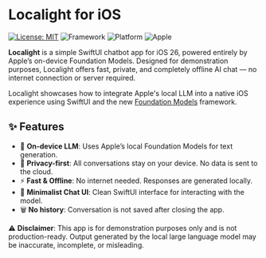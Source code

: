 # Localight for iOS
[![License: MIT](https://img.shields.io/badge/license-MIT-orange)](https://opensource.org/license/mit)
![Framework](https://img.shields.io/badge/SwiftUI-orange)
![Platform](https://img.shields.io/badge/Platforms-iOS-orange)
![Apple](https://img.shields.io/badge/Apple-000000?style=flat&logo=apple)


**Localight** is a simple SwiftUI chatbot app for iOS 26, powered entirely by Apple’s on-device Foundation Models. Designed for demonstration purposes, Localight offers fast, private, and completely offline AI chat — no internet connection or server required.

Localight showcases how to integrate Apple's local LLM into a native iOS experience using SwiftUI and the new [Foundation Models](https://developer.apple.com/documentation/foundationmodels) framework.

## ✨ Features

- 🧠 **On-device LLM**: Uses Apple’s local Foundation Models for text generation.
- 🔐 **Privacy-first**: All conversations stay on your device. No data is sent to the cloud.
- ⚡ **Fast & Offline**: No internet needed. Responses are generated locally.
- 💬 **Minimalist Chat UI**: Clean SwiftUI interface for interacting with the model.
- 🗑️ **No history**: Conversation is not saved after closing the app.


⚠️ **Disclaimer**: This app is for demonstration purposes only and is not production-ready. Output generated by the local large language model may be inaccurate, incomplete, or misleading.